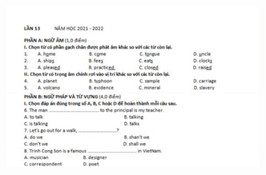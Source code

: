 [![Screenshot%202021-05-25%20200816.jpg](https://github.com/uploadimagefree/2021/blob/main/Screenshot%202021-05-25%20200816.jpg?raw=true)](https://github.com/uploadimagefree/2021/blob/main/Screenshot%202021-05-25%20200816.jpg?raw=true)
[![Screenshot%202021-05-25%20202407.jpg](https://github.com/uploadimagefree/2021/blob/main/Screenshot%202021-05-25%20202407.jpg?raw=true)](https://github.com/uploadimagefree/2021/blob/main/Screenshot%202021-05-25%20202407.jpg?raw=true)
[![Screenshot%202021-05-25%20203650.jpg](https://github.com/uploadimagefree/2021/blob/main/Screenshot%202021-05-25%20203650.jpg?raw=true)](https://github.com/uploadimagefree/2021/blob/main/Screenshot%202021-05-25%20203650.jpg?raw=true)


